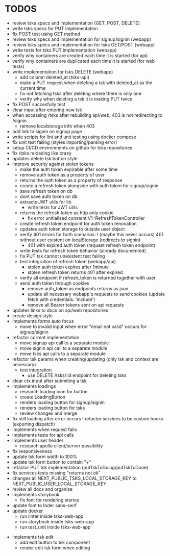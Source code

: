 # TODOS

* review tsks specs and implementation (GET, POST, DELETE)
* write tsks specs for PUT implementation
* fix POST test using GET method
* review tsks specs and implementation for signup/signin (webapp)
* review tsks specs and implementation for tsks GET/POST (webapp)
* write tests for tsks PUT implementation (webapp)
* verify why containers are created each time it is started (for api)
* verify why containers are duplicated each time it is started (for web tests)
* write implementation for tsks DELETE (webapp)
  * add column deleted_at (tsks-api)
  * make a PUT request when deleting a tsk with deleted_at as the current time
  * fix not fetching tsks after deleting where there is only one
  * verify why when deleting a tsk it is making PUT twice
* fix POST succesfully test
* clear input after entering new tsk
* when accessing /tsks after rebuilding api/web, 403 is not redirecting to /signin
  * remove localstorage info when 403
* add link to signin on signup page
* write scripts for lint and unit testing using docker compose
* fix unit test failing (styles importing/parsing error)
* setup CI/CD environments on github for tsks repositories
* fix /tsks reloading like crazy
* updates delete tsk button style
* improve security against stolen tokens
  * make the auth token expirable after some time
  * remove auth token as a property of user
  * returns the auth token as a property of response
  * create a refresh token alongside with auth token for signup/signin
  * save refresh token on db
  * dont save auth token on db
  * extracts JWT utils for lib
    * write tests for JWT utils
  * returns the refresh token as http only cookie
    * fix error unitialized constant V1::RefreshTokenController
  * create refresh token endpoint for auth token renovation
  * updates auth token storage to outside user object
  * verify 401 errors for both scenarios:
    ! (maybe this never occurs) 401 without user existent on localStorage (redirects to signin)
    * 401 with expired auth token (request refresh token endpoint)
  * write tests for refresh token behavior (already documented)
  * fix PUT tsk cannot unexistent test failing
  * test integration of refresh token (webapp/api)
    * stolen auth token expires after 1minute
    * stolen refresh token returns 401 after expired
  * verify all endpoint if refresh_token is returned together with user
  * send auth token through cookies
    * remove auth_token as endpoints returns as json
    * update all necessary webapp's requests to send cookies (update fetch with credentials: 'include')
    * remove all Bearer tokens sent on api requests
* updates links to docs on api/web repositories
* create design style
* implements forms auto focus
  * move to invalid input when error "email not valid" occurs for signup/signin
* refactor current implementation
  * move signup api call to a separate module
  * move signin api call to a separate module
  * move tsks api calls to a separate module
* refactor tsk params when creating/updating (only tsk and context are necessary)
  * test integration
    * use DELETE /tsks/:id endpoint for deleting tsks
* clear ctx input after submiting a tsk
* implements loadings
    * research loading icon for button
    * create LoadingButton
    * renders loading button for signup/signin
    * renders loading button for tsks
    * review changes and merge
* fix still loading after error occurs
    ! refactor services to be custom hooks (exporting dispatch)
* implements when request fails
* implements tests for api calls
* implements user header
    * research apollo client/server possibility
* fix responsiveness
* update tsk form width to 100%
* update tsk form button to contain "+"
* refactor PUT tsk implementation (putTskToDoing/putTskToDone)
* fix services tests missing "returns not ok"
* changes all NEXT_PUBLIC_TSKS_LOCAL_STORAGE_KEY to NEXT_PUBLIC_USER_LOCAL_STORAGE_KEY
* review all docs and organize
* implements storybook
    * fix font for rendering stories
* update font to Inder sans-serif
* update docker
    * run linter inside tsks-web-app
    * run storybook inside tsks-web-app
    * run test_unit inside tsks-web-app
- implements tsk edit
    - add edit button to tsk component
    - render edit tsk form when editing
